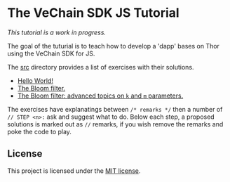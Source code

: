 
# The VeChain SDK JS Tutorial

_This tutorial is a work in progress._

The goal of the tuturial is to teach how to develop a 'dapp' bases on Thor using the VeChain SDK for JS.

The [src](src) directory provides a list of exercises with their solutions.

* [Hello World!](src/Exercise1.ts)
* [The Bloom filter.](src/Exercise2.ts)
* [The Bloom filter: advanced topics on `k` and `m` parameters.](src/Exercise3.ts)

The exercises have explanatings between `/* remarks */` then a number of ` // STEP <n>: ` ask and suggest what to do.
Below each step, a proposed solutions is marked out as `//` remarks, if you wish remove the remarks and poke the code to play.

## License

This project is licensed under the [MIT license](LICENSE.md).

